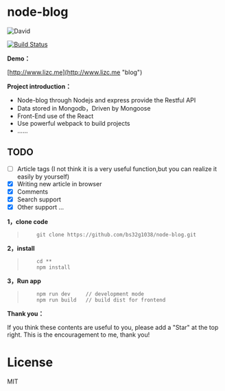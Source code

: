 # node-blog

![David](https://img.shields.io/badge/dependencies-up%20to%20date-brightgreen.svg)

[![Build Status](https://travis-ci.org/bs32g1038/node-blog.svg?branch=master)](https://travis-ci.org/bs32g1038/node-blog)

**Demo：**

[http://www.lizc.me](http://www.lizc.me "blog")

**Project introduction：**

* Node-blog through Nodejs and express provide the Restful API
* Data stored in Mongodb，Driven by Mongoose
* Front-End use of the React
* Use powerful webpack to build projects
* ......

## TODO
- [ ] Article tags (I not  think it is a very useful function,but you can realize it easily by yourself) 
- [x] Writing new article in browser
- [x] Comments
- [x] Search support
- [x] Other support ...

**1，clone code**

>         git clone https://github.com/bs32g1038/node-blog.git

**2，install**

>         cd **
>         npm install

**3，Run app**
>         npm run dev     // development mode
>         npm run build   // build dist for frontend

**Thank you：**

If you think these contents are useful to you, please add a "Star" at the top right. This is the encouragement to me, thank you!


# License
MIT